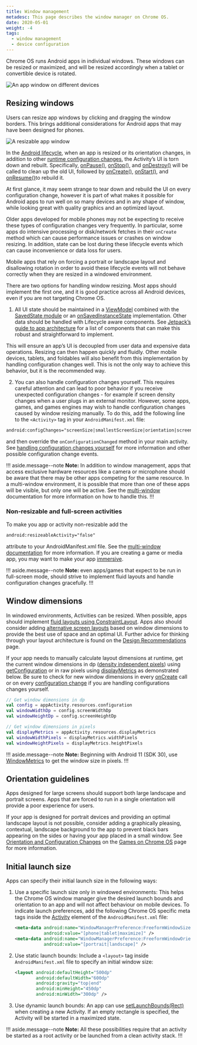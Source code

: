 ```yaml
---
title: Window management
metadesc: This page describes the window manager on Chrome OS.
date: 2020-05-01
weight: -4
tags:
  - window management
  - device configuration
---
```


Chrome OS runs Android apps in individual windows. These windows can be resized or maximized, and will be resized accordingly when a tablet or convertible device is rotated.

![An app window on different devices](ix://android/window-management/fullscreen-and-windows.png)

## Resizing windows

Users can resize app windows by clicking and dragging the window borders. This brings additional considerations for Android apps that may have been designed for phones.

![A resizable app window](ix://android/window-management/resizable.png)

In the [Android lifecycle⁠](https://developer.android.com/guide/components/activities/activity-lifecycle), when an app is resized or its orientation changes, in addition to other [runtime configuration changes⁠](https://developer.android.com/guide/topics/resources/runtime-changes), the Activity’s UI is torn down and rebuilt. Specifically, [onPause()⁠](<https://developer.android.com/reference/android/app/Activity#onPause()>), [onStop()⁠](<https://developer.android.com/reference/android/app/Activity#onStop()>), and [onDestroy()⁠](<https://developer.android.com/reference/android/app/Activity#onDestroy()>) will be called to clean up the old UI, followed by [onCreate()⁠](<https://developer.android.com/reference/android/app/Activity#onCreate(android.os.Bundle)>), [onStart()⁠](<https://developer.android.com/reference/android/app/Activity#onStart()>), and [onResume()⁠](<https://developer.android.com/reference/android/app/Activity#onResume()>)to rebuild it.

At first glance, it may seem strange to tear down and rebuild the UI on every configuration change, however it is part of what makes it possible for Android apps to run well on so many devices and in any shape of window, while looking great with quality graphics and an optimized layout.

Older apps developed for mobile phones may not be expecting to receive these types of configuration changes very frequently. In particular, some apps do intensive processing or disk/network fetches in their `onCreate` method which can cause performance issues or crashes on window resizing. In addition, state can be lost during these lifecycle events which can cause inconvenience or data loss for users.

Mobile apps that rely on forcing a portrait or landscape layout and disallowing rotation in order to avoid these lifecycle events will not behave correctly when they are resized in a windowed environment.

There are two options for handling window resizing. Most apps should implement the first one, and it is good practice across all Android devices, even if you are not targeting Chrome OS.

1. All UI state should be maintained in a [ViewModel⁠](https://developer.android.com/topic/libraries/architecture/viewmodel) combined with the [SavedState module](https://developer.android.com/topic/libraries/architecture/viewmodel-savedstate) or an [onSavedInstanceState](<https://developer.android.com/reference/android/app/Activity#onSaveInstanceState(android.os.Bundle)>) implementation. Other data should be handled with Lifecycle aware components. See [Jetpack’s guide to app architecture⁠](https://developer.android.com/jetpack/guide) for a list of components that can make this robust and straightforward to implement.

This will ensure an app’s UI is decoupled from user data and expensive data operations. Resizing can then happen quickly and fluidly. Other mobile devices, tablets, and foldables will also benefit from this implementation by handling configuration changes well. This is not the only way to achieve this behavior, but it is the recommended way.

2. You can also handle configuration changes yourself. This requires careful attention and can lead to poor behavior if you receive unexpected configuration changes - for example if screen density changes when a user plugs in an external monitor. However, some apps, games, and games engines may wish to handle configuration changes caused by window resizing manually. To do this, add the following line to the `<Activity>` tag in your `AndroidManifest.xml` file:

```xml {title="AndroidManifest.xml" .code-figure}
android:configChanges="screenSize|smallestScreenSize|orientation|screenLayout"
```

and then override the `onConfigurationChanged` method in your main activity. See [handling configuration changes yourself](https://developer.android.com/guide/topics/resources/runtime-changes#HandlingTheChange) for more information and other possible configuration change events.

!!! aside.message--note
**Note:** In addition to window management, apps that access exclusive hardware resources like a camera or microphone should be aware that there may be other apps competing for the same resource. In a multi-window environment, it is possible that more than one of these apps will be visible, but only one will be active. See the [multi-window⁠](https://developer.android.com/guide/topics/ui/multi-window) documentation for more information on how to handle this.
!!!

### Non-resizable and full-screen activities

To make you app or activity non-resizable add the

```xml {title="Sample XML" .code-figure}
android:resizeableActivity="false"
```

attribute to your AndroidManifest.xml file. See the [multi-window documentation](https://developer.android.com/guide/topics/ui/multi-window) for more information. If you are creating a game or media app, you may want to make your app [immersive](https://developer.android.com/training/system-ui/immersive).

!!! aside.message--note
**Note:** even apps/games that expect to be run in full-screen mode, should strive to implement fluid layouts and handle configuration changes gracefully.
!!!

## Window dimensions

In windowed environments, Activities can be resized. When possible, apps should implement [fluid layouts ⁠using ConstraintLayout⁠](https://developer.android.com/training/multiscreen/screensizes#flexible-layout). Apps also should consider adding [alternative screen layouts⁠](https://developer.android.com/training/multiscreen/screensizes#alternative-layouts) based on window dimensions to provide the best use of space and an optimal UI. Further advice for thinking through your layout architecture is found on the [Design Recommendations](/{{locale.code}}/android/design) page.

If your app needs to manually calculate layout dimensions at runtime, get the current window dimensions in dp ([density independent pixels](https://developer.android.com/training/multiscreen/screendensities#TaskUseDP)) using [getConfiguration](<https://developer.android.com/reference/android/content/res/Resources#getConfiguration()>) or in raw pixels using [displayMetrics](https://developer.android.com/reference/android/util/DisplayMetrics) as demonstrated below. Be sure to check for new window dimensions in every [onCreate⁠](<https://developer.android.com/reference/android/app/Activity#onCreate(android.os.Bundle)>) call or on every [configuration change⁠](https://developer.android.com/guide/topics/resources/runtime-changes) if you are handling configurations changes yourself.

```kotlin {title="Sample Kotlin" .code-figure}
// Get window dimensions in dp
val config = appActivity.resources.configuration
val windowWidthDp = config.screenWidthDp
val windowHeightDp = config.screenHeightDp

// Get window dimensions in pixels
val displayMetrics = appActivity.resources.displayMetrics
val windowWidthPixels = displayMetrics.widthPixels
val windowHeightPixels = displayMetrics.heightPixels
```

!!! aside.message--note
**Note:** Beginning with Android 11 (SDK 30), use [WindowMetrics](https://developer.android.com/reference/kotlin/android/view/WindowMetrics?hl=en) to get the window size in pixels.
!!!

## Orientation guidelines

Apps designed for large screens should support both large landscape and portrait screens. Apps that are forced to run in a single orientation will provide a poor experience for users.

If your app is designed for portrait devices and providing an optimal landscape layout is not possible, consider adding a graphically pleasing, contextual, landscape background to the app to prevent black bars appearing on the sides or having your app placed in a small window. See [Orientation and Configuration Changes](/{{locale.code}}/games/optimizing-games-windowing#orientation-and-configuration-changes) on the [Games on Chrome OS](/{{locale.code}}/games/) page for more information.

## Initial launch size

Apps can specify their initial launch size in the following ways:

1. Use a specific launch size only in windowed environments: This helps the Chrome OS window manager give the desired launch bounds and orientation to an app and will not affect behaviour on mobile devices. To indicate launch preferences, add the following Chrome OS specific meta tags inside the [Activity⁠](https://developer.android.com/guide/topics/manifest/activity-element.html) element of the `AndroidManifest.xml` file:

   ```xml {title="AndroidManifest.xml" .code-figure}
   <meta-data android:name="WindowManagerPreference:FreeformWindowSize"
              android:value="[phone|tablet|maximize]" />
   <meta-data android:name="WindowManagerPreference:FreeformWindowOrientation"
              android:value="[portrait|landscape]" />
   ```

2. Use static launch bounds: Include a `<layout>` tag inside `AndroidManifest.xml` file to specify an initial window size:

   ```xml {title="AndroidManifest.xml" .code-figure}
   <layout android:defaultHeight="500dp"
           android:defaultWidth="600dp"
           android:gravity="top|end"
           android:minHeight="450dp"
           android:minWidth="300dp" />
   ```

3. Use dynamic launch bounds: An app can use [setLaunchBounds(Rect)⁠](<https://developer.android.com/reference/android/app/ActivityOptions#setLaunchBounds(android.graphics.Rect)>) when creating a new Activity. If an empty rectangle is specified, the Activity will be started in a maximized state.

!!! aside.message--note
**Note:** All these possibilities require that an activity be started as a root activity or be launched from a clean activity stack.
!!!
